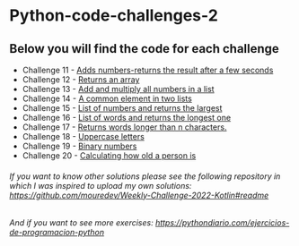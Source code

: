 # Python-code-challenges-2
## Below you will find the code for each challenge
* Challenge 11 - [Adds numbers-returns the result after a few seconds](https://github.com/Anaid93/Python-code-challenges-2/blob/main/challenge11.py)
* Challenge 12 - [Returns an array](https://github.com/Anaid93/Python-code-challenges-2/blob/main/challenge12.py)
* Challenge 13 - [Add and multiply all numbers in a list](https://github.com/Anaid93/Python-code-challenges-2/blob/main/challenge13.py)
* Challenge 14 - [A common element in two lists](https://github.com/Anaid93/Python-code-challenges-2/blob/main/challenge14.py)
* Challenge 15 - [List of numbers and returns the largest](https://github.com/Anaid93/Python-code-challenges-2/blob/main/challenge15.py)
* Challenge 16 - [List of words and returns the longest one](https://github.com/Anaid93/Python-code-challenges-2/blob/main/challenge16.py)
* Challenge 17 - [Returns words longer than n characters.](https://github.com/Anaid93/Python-code-challenges-2/blob/main/challenge17.py)
* Challenge 18 - [Uppercase letters](https://github.com/Anaid93/Python-code-challenges-2/blob/main/challenge18.py)
* Challenge 19 - [Binary numbers](https://github.com/Anaid93/Python-code-challenges-2/blob/main/challenge19.py)
* Challenge 20 - [Calculating how old a person is](https://github.com/Anaid93/Python-code-challenges-2/blob/main/challenge20.py)



###### If you want to know other solutions please see the following repository in which I was inspired to upload my own solutions: https://github.com/mouredev/Weekly-Challenge-2022-Kotlin#readme

###### And if you want to see more exercises: https://pythondiario.com/ejercicios-de-programacion-python
